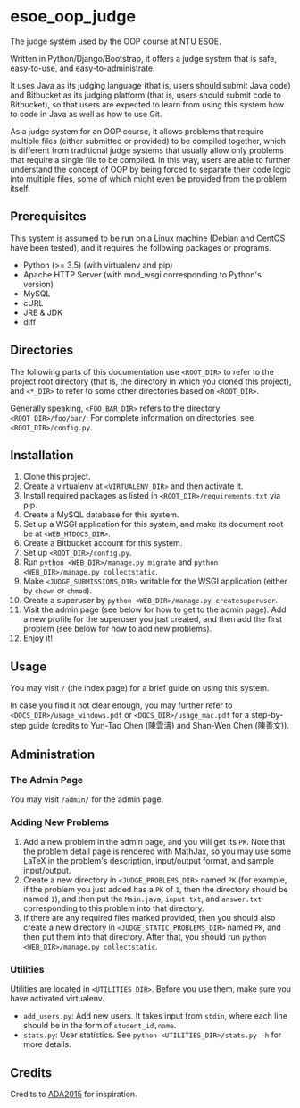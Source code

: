 esoe_oop_judge
==============

The judge system used by the OOP course at NTU ESOE.

Written in Python/Django/Bootstrap, it offers a judge system that is safe,
easy-to-use, and easy-to-administrate.

It uses Java as its judging language (that is, users should submit Java code)
and Bitbucket as its judging platform (that is, users should submit code to
Bitbucket), so that users are expected to learn from using this system how to
code in Java as well as how to use Git.

As a judge system for an OOP course, it allows problems that require multiple
files (either submitted or provided) to be compiled together, which is different
from traditional judge systems that usually allow only problems that require a
single file to be compiled. In this way, users are able to further understand
the concept of OOP by being forced to separate their code logic into multiple
files, some of which might even be provided from the problem itself.


## Prerequisites

This system is assumed to be run on a Linux machine (Debian and CentOS have been
tested), and it requires the following packages or programs.

- Python (>= 3.5) (with virtualenv and pip)
- Apache HTTP Server (with mod_wsgi corresponding to Python's version)
- MySQL
- cURL
- JRE & JDK
- diff


## Directories

The following parts of this documentation use `<ROOT_DIR>` to refer to
the project root directory (that is, the directory in which you cloned this
project), and `<*_DIR>` to refer to some other directories based on
`<ROOT_DIR>`.

Generally speaking, `<FOO_BAR_DIR>` refers to the directory
`<ROOT_DIR>/foo/bar/`. For complete information on directories, see
`<ROOT_DIR>/config.py`.


## Installation

1. Clone this project.
2. Create a virtualenv at `<VIRTUALENV_DIR>` and then activate it.
3. Install required packages as listed in `<ROOT_DIR>/requirements.txt` via pip.
4. Create a MySQL database for this system.
5. Set up a WSGI application for this system, and make its document root be at
   `<WEB_HTDOCS_DIR>`.
6. Create a Bitbucket account for this system.
7. Set up `<ROOT_DIR>/config.py`.
8. Run `python <WEB_DIR>/manage.py migrate` and `python <WEB_DIR>/manage.py
   collectstatic`.
9. Make `<JUDGE_SUBMISSIONS_DIR>` writable for the WSGI application (either by
   `chown` or `chmod`).
10. Create a superuser by `python <WEB_DIR>/manage.py createsuperuser`.
11. Visit the admin page (see below for how to get to the admin page). Add a new
    profile for the superuser you just created, and then add the first problem
    (see below for how to add new problems).
12. Enjoy it!


## Usage

You may visit `/` (the index page) for a brief guide on using this system.

In case you find it not clear enough, you may further refer to
`<DOCS_DIR>/usage_windows.pdf` or `<DOCS_DIR>/usage_mac.pdf` for a step-by-step
guide (credits to Yun-Tao Chen (陳雲濤) and Shan-Wen Chen (陳善文)).


## Administration

### The Admin Page
You may visit `/admin/` for the admin page.

### Adding New Problems
1. Add a new problem in the admin page, and you will get its `PK`. Note that the
   problem detail page is rendered with MathJax, so you may use some LaTeX in
   the problem's description, input/output format, and sample input/output.
2. Create a new directory in `<JUDGE_PROBLEMS_DIR>` named `PK` (for example,
   if the problem you just added has a `PK` of `1`, then the directory should be
   named `1`), and then put the `Main.java`, `input.txt`, and `answer.txt`
   corresponding to this problem into that directory.
3. If there are any required files marked provided, then you should also create
   a new directory in `<JUDGE_STATIC_PROBLEMS_DIR>` named `PK`, and then put
   them into that directory. After that, you should run `python
   <WEB_DIR>/manage.py collectstatic`.

### Utilities
Utilities are located in `<UTILITIES_DIR>`. Before you use them, make sure you
have activated virtualenv.

- `add_users.py`: Add new users. It takes input from `stdin`, where each line
  should be in the form of `student_id,name`.
- `stats.py`: User statistics. See `python <UTILITIES_DIR>/stats.py -h` for more
  details.


## Credits

Credits to [ADA2015](http://ada2015.csie.org) for inspiration.
